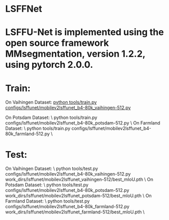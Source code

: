 # LSFFNet
# LSFFU-Net is implemented using the open source framework MMsegmentation, version 1.2.2, using pytorch 2.0.0.
# Train:
On Vaihingen Dataset: 
[python tools/train.py configs/lsffunet/mobilev2lsffunet_b4-80k_vaihingen-512.py](url)

On Potsdam Dataset: \\
python tools/train.py configs/lsffunet/mobilev2lsffunet_b4-80k_potsdam-512.py \\
On Farmland Dataset: \\
python tools/train.py configs/lsffunet/mobilev2lsffunet_b4-80k_farmland-512.py \\

# Test:
On Vaihingen Dataset: \\
python tools/test.py configs/lsffunet/mobilev2lsffunet_b4-80k_vaihingen-512.py work_dirs/lsffunet/mobilev2lsffunet_vaihingen-512/best_mIoU.pth \\
On Potsdam Dataset: \\
python tools/test.py configs/lsffunet/mobilev2lsffunet_b4-80k_potsdam-512.py work_dirs/lsffunet/mobilev2lsffunet_potsdam-512/best_mIoU.pth \\
On Farmland Dataset: \\
python tools/test.py configs/lsffunet/mobilev2lsffunet_b4-80k_farmland-512.py work_dirs/lsffunet/mobilev2lsffunet_farmland-512/best_mIoU.pth \\
